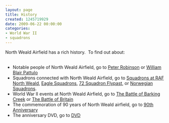```yaml
---
layout: page
title: History
created: 1245719929
date: 2009-06-22 00:00:00
categories:
- World War II
- squadrons
---
```

<p>North Weald Airfield has a rich history.&nbsp; To find out about:<br />&nbsp;</p><ul><li>Notable people of North Weald Airfield, go to <a href="my-brother-peter-robinson-his-sister-Jean-Porter">Peter Robinson</a> or <a href="william-blair-pattulo">William Blair Pattulo</a></li><li>Squadrons connected with North Weald Airfield, go to <a href="squadrons-0">Squadrons at RAF North Weald</a>, <a href="eagle-squadrons">Eagle Squadrons</a>, <a href="72-squadron-flypast">72 Squadron Flypast</a>, or <a href="norwegian-squadrons">Norwegian Squadrons</a>.</li><li>World War II events at North Weald Airfield, go to <a href="battle-barking-creek">The Battle of Barking Creek</a> or <a href="battle-britain">The Battle of Britain</a></li><li>The commemoration of 90 years of North Weald airfield, go to <a href="90th-anniversary">90th Anniversary</a></li><li>The anniversary DVD, go to <a href="north-weald-airfield-dvd">DVD</a></li></ul>
